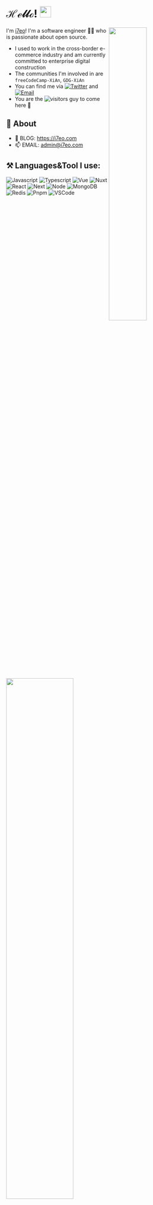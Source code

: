 # ℋℯ𝓁𝓁ℴ! <img src="https://moon-svg.minung.dev/moon.svg?theme=ray" alt="moon.svg" width="30px" /> 

<img align="right" src="https://github-readme-stats.vercel.app/api?username=i7eo&show_icons=true&theme=nightowl&hide_title=true" style="width: 45%" />

I'm [i7eo](https://github.com/i7eo)! I'm a software engineer 👨‍💻 who is passionate about open source.

- I used to work in the cross-border e-commerce industry and am currently committed to enterprise digital construction
- The communities I'm involved in are `freeCodeCamp-XiAn`, `GDG-XiAn`
- You can find me via [![Twitter](https://img.shields.io/badge/Twitter-1DA1F2?style=flat-square&logo=twitter&logoColor=white)](https://twitter.com/__i7eo) and [![Email](https://img.shields.io/badge/Gmail-D14836?style=flat-square&logo=gmail&logoColor=white)](mailto:admin@i7eo.com)
- You are the ![visitors](https://visitor-badge.laobi.icu/badge?page_id=i7eo) guy to come here 🎉

<!--![visitors](https://visitor-badge.laobi.icu/badge?page_id=yaronzz) -->
<!-- <img align="right" src="https://activity-graph.herokuapp.com/graph?username=i7eo&hide_title=true&theme=rogue" style="width: 45%" /> -->

## 🔎 About

- 📒 BLOG: https://i7eo.com
- 📫 EMAIL: admin@i7eo.com

## ⚒️ Languages&Tool I use: 
![Javascript](https://img.shields.io/badge/JavaScript-323330?style=flat-square&logo=javascript&logoColor=F7DF1E)
![Typescript](https://img.shields.io/badge/TypeScript-007ACC?style=flat-square&logo=typescript&logoColor=white)
![Vue](https://img.shields.io/badge/Vue.js-35495E?style=flat-square&logo=vuedotjs&logoColor=4FC08D)
![Nuxt](https://img.shields.io/badge/nuxt.js-00C58E?style=flat-square&logo=nuxtdotjs&logoColor=white)
![React](https://img.shields.io/badge/React-20232A?style=flat-square&logo=react&logoColor=61DAFB)
![Next](https://img.shields.io/badge/next.js-000000?style=flat-square&logo=nextdotjs&logoColor=white)
![Node](https://img.shields.io/badge/Node.js-339933?style=flat-square&logo=nodedotjs&logoColor=white)
![MongoDB](https://img.shields.io/badge/MongoDB-4EA94B?style=flat-square&logo=mongodb&logoColor=white)
![Redis](https://img.shields.io/badge/Redis-DC382D?style=flat-square&logo=redis&logoColor=white)
![Pnpm](https://img.shields.io/badge/Pnpm-222222?style=flat-square&logo=pnpm&logoColor=F69220)
![VSCode](https://img.shields.io/badge/VSCode-0078D4?style=flat-square&logo=visual%20studio%20code&logoColor=white)

<img src="https://github-profile-trophy.vercel.app/?username=Yousazoe&column=7&theme=nightowl" style="width: 60%" />

<p align="center">
<img src="https://profile-counter.glitch.me/i7eo/count.svg" alt="Visiter count" />
</p>


